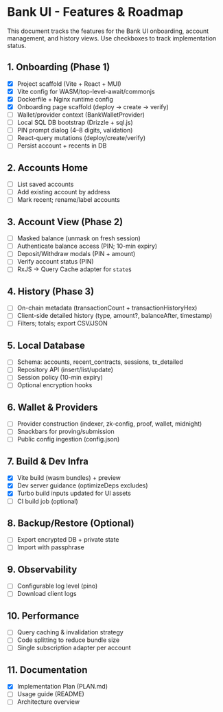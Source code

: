 # Bank UI - Features & Roadmap

This document tracks the features for the Bank UI onboarding, account management, and history views. Use checkboxes to track implementation status.

## 1. Onboarding (Phase 1)
- [x] Project scaffold (Vite + React + MUI)
- [x] Vite config for WASM/top-level-await/commonjs
- [x] Dockerfile + Nginx runtime config
- [x] Onboarding page scaffold (deploy → create → verify)
- [ ] Wallet/provider context (BankWalletProvider)
- [ ] Local SQL DB bootstrap (Drizzle + sql.js)
- [ ] PIN prompt dialog (4–8 digits, validation)
- [ ] React-query mutations (deploy/create/verify)
- [ ] Persist account + recents in DB

## 2. Accounts Home
- [ ] List saved accounts
- [ ] Add existing account by address
- [ ] Mark recent; rename/label accounts

## 3. Account View (Phase 2)
- [ ] Masked balance (unmask on fresh session)
- [ ] Authenticate balance access (PIN; 10-min expiry)
- [ ] Deposit/Withdraw modals (PIN + amount)
- [ ] Verify account status (PIN)
- [ ] RxJS → Query Cache adapter for `state$`

## 4. History (Phase 3)
- [ ] On-chain metadata (transactionCount + transactionHistoryHex)
- [ ] Client-side detailed history (type, amount?, balanceAfter, timestamp)
- [ ] Filters; totals; export CSV/JSON

## 5. Local Database
- [ ] Schema: accounts, recent_contracts, sessions, tx_detailed
- [ ] Repository API (insert/list/update)
- [ ] Session policy (10-min expiry)
- [ ] Optional encryption hooks

## 6. Wallet & Providers
- [ ] Provider construction (indexer, zk-config, proof, wallet, midnight)
- [ ] Snackbars for proving/submission
- [ ] Public config ingestion (config.json)

## 7. Build & Dev Infra
- [x] Vite build (wasm bundles) + preview
- [x] Dev server guidance (optimizeDeps excludes)
- [x] Turbo build inputs updated for UI assets
- [ ] CI build job (optional)

## 8. Backup/Restore (Optional)
- [ ] Export encrypted DB + private state
- [ ] Import with passphrase

## 9. Observability
- [ ] Configurable log level (pino)
- [ ] Download client logs

## 10. Performance
- [ ] Query caching & invalidation strategy
- [ ] Code splitting to reduce bundle size
- [ ] Single subscription adapter per account

## 11. Documentation
- [x] Implementation Plan (PLAN.md)
- [ ] Usage guide (README)
- [ ] Architecture overview
